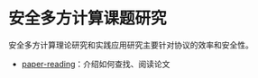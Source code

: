 # 安全多方计算课题研究

安全多方计算理论研究和实践应用研究主要针对协议的效率和安全性。

+ [paper-reading](https://github.com/Stu-Yang/HITSZ-SecurityGroup-MPC/tree/main/mpc/mpc-research/paper-reading)：介绍如何查找、阅读论文
